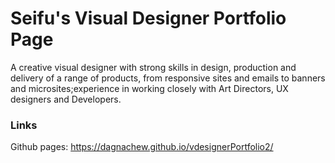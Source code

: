 # Seifu's Visual Designer Portfolio Page

A creative visual designer with strong skills in design, production and delivery of a range of products, from responsive sites and emails to banners and microsites;experience in working closely with Art Directors, UX designers and Developers.


### Links 
Github pages: https://dagnachew.github.io/vdesignerPortfolio2/
